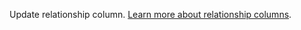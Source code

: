 Update relationship column. [Learn more about relationship columns](https://appwrite.io/docs/databases-relationships#relationship-columns).

